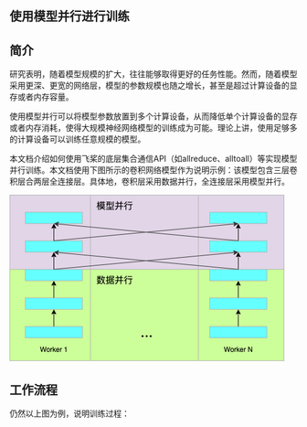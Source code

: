 ## 使用模型并行进行训练

## 简介

研究表明，随着模型规模的扩大，往往能够取得更好的任务性能。然而，随着模型采用更深、更宽的网络层，模型的参数规模也随之增长，甚至是超过计算设备的显存或者内存容量。

使用模型并行可以将模型参数放置到多个计算设备，从而降低单个计算设备的显存或者内存消耗，使得大规模神经网络模型的训练成为可能。理论上讲，使用足够多的计算设备可以训练任意规模的模型。

本文档介绍如何使用飞桨的底层集合通信API（如allreduce、alltoall）等实现模型并行训练。本文档使用下图所示的卷积网络模型作为说明示例：该模型包含三层卷积层合两层全连接层。具体地，卷积层采用数据并行，全连接层采用模型并行。



![示例模型](img/model_parallel_1.png)



## 工作流程

仍然以上图为例，说明训练过程：

